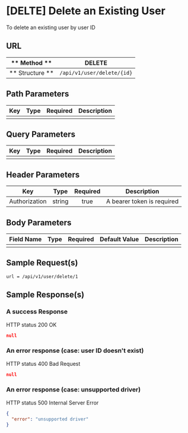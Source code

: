 # [DELTE] Delete an Existing User  

To delete an existing user by user ID

## URL

| ** Method **    | DELETE                       | 
| --------------- | ---------------------------- | 
| ** Structure ** | `/api/v1/user/delete/{id}`   |


## Path Parameters

| Key       | Type      | Required     | Description                     |
| --------- | :-------: | :----------: | ------------------------------- |
|           |           |              |                                 |


## Query Parameters

| Key                | Type      | Required  | Description                   |
| ------------------ | :-------: | :-------: | ----------------------------- |
|                    |           |           |                               |


## Header Parameters

| Key                 | Type       | Required  | Description                    |
| ------------------- | :--------: | :-------: | ------------------------------ |
| Authorization       | string     | true      | A bearer token is required     |


## Body Parameters

| Field Name | Type    | Required | Default Value   |  Description      |
| ---------- | ------- | -------- | --------------- | ----------------- |
|            |         |          |                 |                   |


## Sample Request(s)
```
url = /api/v1/user/delete/1
```

## Sample Response(s)
### A success Response
HTTP status 200 OK
```json
null
```

### An error response (case: user ID doesn't exist)
HTTP status 400 Bad Request
```json
null
```

### An error response (case: unsupported driver)
HTTP status 500 Internal Server Error
```json
{
  "error": "unsupported driver"
}
```
